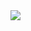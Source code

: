 <img src="https://images.unsplash.com/photo-1486406146926-c627a92ad1ab?ixlib=rb-1.2.1&ixid=eyJhcHBfaWQiOjEyMDd9&auto=format&fit=crop&w=500&q=60"/>
